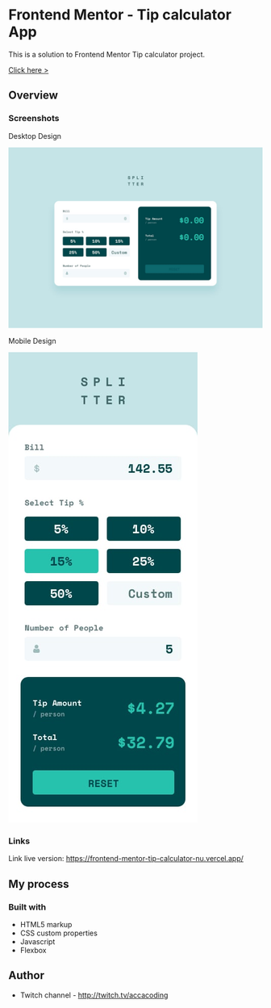 # Frontend Mentor - Tip calculator App

This is a solution to Frontend Mentor Tip calculator project.

[Click here >](https://www.frontendmentor.io/challenges/tip-calculator-app-ugJNGbJUX)

## Overview

### Screenshots

Desktop Design

![](design/desktop-design-empty.jpg)

Mobile Design

![](design/mobile-design.jpg)

### Links

Link live version: https://frontend-mentor-tip-calculator-nu.vercel.app/

## My process

### Built with

- HTML5 markup
- CSS custom properties
- Javascript
- Flexbox


## Author

- Twitch channel - http://twitch.tv/accacoding
